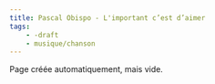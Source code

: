 ```yaml
---
title: Pascal Obispo - L'important c’est d’aimer
tags:
    - -draft
    - musique/chanson
---
```


Page créée automatiquement, mais vide.
